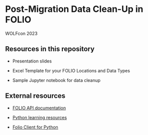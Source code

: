# Post-Migration Data Clean-Up in FOLIO
WOLFcon 2023

Resources in this repository
---------------
* Presentation slides

* Excel Template for your FOLIO Locations and Data Types

* Sample Jupyter notebook for data cleanup

External resources
---------------

* [FOLIO API documentation](https://dev.folio.org/reference/api/)

* [Python learning resources](https://www.python.org/about/gettingstarted/)

* [Folio Client for Python](https://github.com/FOLIO-FSE/FolioClient)
